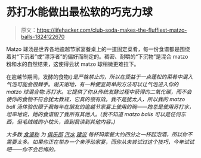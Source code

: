 # 苏打水能做出最松软的巧克力球

> 原文：<https://lifehacker.com/club-soda-makes-the-fluffiest-matzo-balls-1824122670>

Matzo 球汤是世界各地逾越节家宴餐桌上的一道固定菜肴，每一份食谱都是围绕着对“下沉者”或“漂浮者”的偏好而制定的。稠密、耐嚼的“下沉物”是混合 matzo 粉和水的自然结果，这使得云状 matzo 球稍微更难拉下。



在逾越节期间，发酵的食物([](https://en.wikipedia.org/wiki/Chametz)*)是严格禁止的，所以在受益于一点蓬松的菜肴中混入气泡可能会很棘手。谢天谢地，有一种便宜简单的方法可以让气泡进入你的 matzo 球混合物:苏打水。它提供了你从传统发酵过程中获得的二氧化碳，而不会使你的食物不符合犹太教规，它真的很有效。我不是犹太人，所以我的 matzo ball 汤体验仅限于我每年在朋友的逾越节家宴上使用的碗——她总是使用苏打水，坦率地说，她的食谱毁了我所有其他人。(我不知道 matzo balls 可以是任何东西，但毛绒绒的小枕头，直到我读到其他内容。)*

*大多数 [食谱](https://www.washingtonpost.com/recipes/classic-matzoh-balls/11325/?utm_term=.0d21fefd7e54)[称](https://www.allrecipes.com/recipe/231327/best-matzah-balls/) 为 [俱乐部](https://www.chowhound.com/recipes/perfect-matzo-balls-wise-sons-31198) [汽水](https://www.epicurious.com/recipes/food/views/fluffy-matzah-balls-108012) [建议](https://www.seriouseats.com/2015/04/how-to-make-the-best-matzo-balls.html) 每杯玛索餐大约四分之一杯起泡酒，所以你不需要太多。如果你正在举办一个亲浮动家宴，而你从未尝试过这个技巧，今年试试吧——你不会后悔的。*